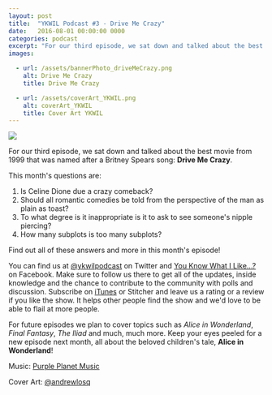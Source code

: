 ```yaml
---
layout: post
title:  "YKWIL Podcast #3 - Drive Me Crazy"
date:   2016-08-01 00:00:00 0000
categories: podcast
excerpt: "For our third episode, we sat down and talked about the best movie from 1999 that was named after a Britney Spears song: <strong>Drive Me Crazy</strong>."
images:

  - url: /assets/bannerPhoto_driveMeCrazy.png
    alt: Drive Me Crazy
    title: Drive Me Crazy

  - url: /assets/coverArt_YKWIL.png
    alt: coverArt_YKWIL
    title: Cover Art YKWIL
---
```


<img class="bannerPhoto" src="{{ site.url }}/assets/bannerPhoto_driveMeCrazy.png" />

<script src="https://www.buzzsprout.com/58982/405042-episode-3-drive-me-crazy.js?player=small" type="text/javascript" charset="utf-8"></script>

For our third episode, we sat down and talked about the best movie from 1999 that was named after a Britney Spears song: **Drive Me Crazy**.

This month's questions are:   

1.  Is Celine Dione due a crazy comeback?
2.  Should all romantic comedies be told from the perspective of the man as plain as toast?
3.  To what degree is it inappropriate is it to ask to see someone's nipple piercing?
4.  How many subplots is too many subplots?

Find out all of these answers and more in this month's episode!

You can find us at [@ykwilpodcast](https://twitter.com/ykwilpodcast) on Twitter and [You Know What I Like...?](https://www.facebook.com/You-Know-What-I-Like-Podcast-1558503551144389/) on Facebook. Make sure to follow us there to get all of the updates, inside knowledge and the chance to contribute to the community with polls and discussion. Subscribe on [iTunes](https://itunes.apple.com/gb/podcast/you-know-what-i-like.../id1114900434?mt=2) or Stitcher and leave us a rating or a review if you like the show. It helps other people find the show and we'd love to be able to flail at more people.

For future episodes we plan to cover topics such as *Alice in Wonderland*, *Final Fantasy*, *The Iliad* and much, much more. Keep your eyes peeled for a new episode next month, all about the beloved children's tale, **Alice in Wonderland**!

Music: [Purple Planet Music](https://soundcloud.com/purpleplanetmusic)

Cover Art: [@andrewlosq](https://twitter.com/AndrewLosq)

